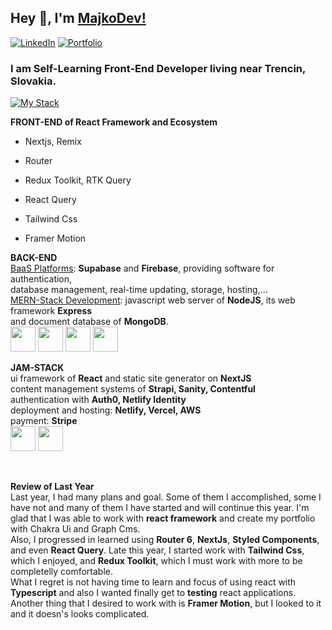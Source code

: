 ## Hey 👋, I'm [MajkoDev!](https://github.com/MajkoDev)

[![LinkedIn](https://img.shields.io/badge/-LinkedIn-0e76a8?style=flat-square&logo=Linkedin&logoColor=white)](https://www.linkedin.com/in/marian-holly-8b73bb242/)
[![Portfolio](https://img.shields.io/badge/Website-3b5998?style=flat-square&logo=google-chrome&logoColor=white)](https://majkodev.netlify.app/)

### I am Self-Learning Front-End Developer living near Trencin, Slovakia.

[![My Stack](https://skills.thijs.gg/icons?i=vscode,react&theme=dark)](https://skills.thijs.gg)


**FRONT-END of React Framework and Ecosystem** <br />
- Nextjs, Remix
- Router
- Redux Toolkit, RTK Query
- React Query

- Tailwind Css
- Framer Motion

**BACK-END** <br />
<ins>BaaS Platforms</ins>: **Supabase** and **Firebase**, providing software for authentication, <br/>database management, real-time updating, storage, hosting,... <br />
<ins>MERN-Stack Development</ins>: javascript web server of **NodeJS**, its web framework **Express** <br/>and document database of **MongoDB**. <br />
<img src="https://cdn.jsdelivr.net/gh/devicons/devicon/icons/nodejs/nodejs-plain.svg" width="40" height="40" /> <img src="https://cdn.jsdelivr.net/gh/devicons/devicon/icons/express/express-original.svg" width="40" height="40" /> <img src="https://cdn.jsdelivr.net/gh/devicons/devicon/icons/mongodb/mongodb-plain.svg" width="40" height="40" /> <img src="https://cdn.jsdelivr.net/gh/devicons/devicon/icons/firebase/firebase-plain.svg" width="40" height="40" /> 

**JAM-STACK** <br />
ui framework of **React** and static site generator on **NextJS** <br />
content management systems of **Strapi, Sanity, Contentful** <br />
authentication with **Auth0, Netlify Identity** <br />
deployment and hosting: **Netlify, Vercel, AWS** <br />
payment: **Stripe** <br />
<img src="https://cdn.jsdelivr.net/gh/devicons/devicon/icons/jamstack/jamstack-original.svg" width="40" height="40" /> <img src="https://cdn.jsdelivr.net/gh/devicons/devicon/icons/nextjs/nextjs-original.svg" width="40" height="40" /> 

<br />

**Review of Last Year** <br />
Last year, I had many plans and goal. Some of them I accomplished, some I have not and many of them I have started and will continue this year. I'm glad that I was able to work with **react framework** and create my portfolio with Chakra Ui and Graph Cms. <br />
Also, I progressed in learned using **Router 6**, **NextJs**, **Styled Components**, and even **React Query**. Late this year, I started work with **Tailwind Css**, which I enjoyed, and **Redux Toolkit**, which I must work with more to be completelly comfortable. <br />
What I regret is not having time to learn and focus of using react with **Typescript** and also I wanted finally get to **testing** react applications. Another thing that I desired to work with is **Framer Motion**, but I looked to it and it doesn's looks complicated. <br />

